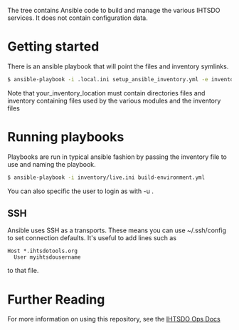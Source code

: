 The tree contains Ansible code to build and manage the various IHTSDO services. It does not contain configuration data.

# Getting started

There is an ansible playbook that will point the files and inventory symlinks.

```sh
$ ansible-playbook -i .local.ini setup_ansible_inventory.yml -e inventory_path=<your_inventory_location>
```

Note that your_inventory_location must contain directories files and inventory containing files used by the various modules and the inventory files

# Running playbooks

Playbooks are run in typical ansible fashion by passing the inventory file to use and naming the playbook.

```sh
$ ansible-playbook -i inventory/live.ini build-environment.yml
```

You can also specific the user to login as with -u <username>.

## SSH

Ansible uses SSH as a transports. These means you can use ~/.ssh/config to set connection defaults. It's useful to add lines such as 

```
Host *.ihtsdotools.org
  User myihtsdousername
```

to that file.

# Further Reading

For more information on using this repository, see the [IHTSDO Ops Docs](https://github.com/IHTSDO/ops-docs)


